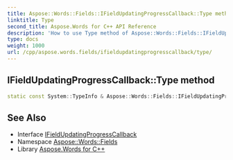 ```yaml
---
title: Aspose::Words::Fields::IFieldUpdatingProgressCallback::Type method
linktitle: Type
second_title: Aspose.Words for C++ API Reference
description: 'How to use Type method of Aspose::Words::Fields::IFieldUpdatingProgressCallback class in C++.'
type: docs
weight: 1000
url: /cpp/aspose.words.fields/ifieldupdatingprogresscallback/type/
---
```

## IFieldUpdatingProgressCallback::Type method




```cpp
static const System::TypeInfo & Aspose::Words::Fields::IFieldUpdatingProgressCallback::Type()
```

## See Also

* Interface [IFieldUpdatingProgressCallback](../)
* Namespace [Aspose::Words::Fields](../../)
* Library [Aspose.Words for C++](../../../)

